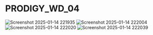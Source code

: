 ﻿# PRODIGY_WD_04

![Screenshot 2025-01-14 221935](https://github.com/user-attachments/assets/8cef493d-6ea5-4845-bcd5-c7d0521120b0)
![Screenshot 2025-01-14 222004](https://github.com/user-attachments/assets/2322adbd-ea66-4668-873f-0a74dcacd748)
![Screenshot 2025-01-14 222020](https://github.com/user-attachments/assets/13b0dbbe-ac89-4f87-8ac8-4e3767cc9995)
![Screenshot 2025-01-14 222039](https://github.com/user-attachments/assets/abc07e38-bf3e-4148-8919-6c9d5cb5de26)
